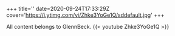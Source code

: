 +++
title=''
date=2020-09-24T17:33:29Z
cover='https://i.ytimg.com/vi/Zhke3YoGe1Q/sddefault.jpg'
+++

All content belongs to GlennBeck.
{{< youtube Zhke3YoGe1Q >}}
